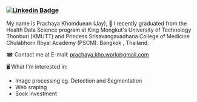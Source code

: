 ### [![Linkedin Badge](https://img.shields.io/badge/-Prachaya-blue?style=flat-square&logo=Linkedin&logoColor=white&link=https://www.linkedin.com/in/prachaya-khomduean-569967204)](https://www.linkedin.com/in/prachaya-khomduean-569967204)
My name is Prachaya Khomduean (Jay), 
📖 I recently graduated from the Health Data Science program
at King Mongkut's University of Technology Thonburi (KMUTT) and 
Princess Srisavangavadhana College of Medicine Chulabhorn Royal Academy (PSCM). 
Bangkok , Thailand.

☎ Contact me at E-mail: prachaya.kho.work@gmail.com

🖥 What I'm interested in:
- Image processing eg. Detection and Segmentation
- Web sraping
- Sock investment

<!--
**jayprachaya/jayprachaya** is a ✨ _special_ ✨ repository because its `README.md` (this file) appears on your GitHub profile.

Here are some ideas to get you started:

- 🔭 I’m currently working on ...
- 🌱 I’m currently learning ...
- 👯 I’m looking to collaborate on ...
- 🤔 I’m looking for help with ...
- 💬 Ask me about ...
- 📫 How to reach me: ...
- 😄 Pronouns: ...
- ⚡ Fun fact: ...
-->
